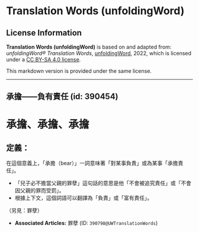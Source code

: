 # Translation Words (unfoldingWord)

## License Information

**Translation Words (unfoldingWord)** is based on and adapted from: _unfoldingWord® Translation Words_, [unfoldingWord](https://unfoldingword.org/utw), 2022, which is licensed under a [CC BY-SA 4.0 license](https://creativecommons.org/licenses/by-sa/4.0/legalcode.en).

This markdown version is provided under the same license.



--------------------------------

## 承擔——負有責任 (id: 390454)

承擔、承擔、承擔
========

定義：
---

在這個意義上，「承擔（bear）」一詞意味著「對某事負責」或為某事「承擔責任」。

* 「兒子必不擔當父親的罪孽」這句話的意思是他「不會被追究責任」或「不會因父親的罪而受罰」。
* 根據上下文，這個詞語可以翻譯為「負責」或「富有責任」。

（另見：罪孽）

* **Associated Articles:** 罪孽 (ID: `390798@UWTranslationWords`)

